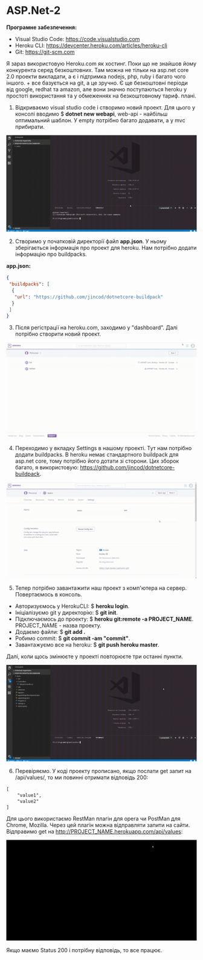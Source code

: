 # ASP.Net-2
**Програмне забезпечення:**
 - Visual Studio Code: https://code.visualstudio.com
 - Heroku CLI: https://devcenter.heroku.com/articles/heroku-cli
 - Git: https://git-scm.com
 
Я зараз використовую Heroku.com як хостинг. Поки що не знайшов йому конкурента серед безкоштовних.
Там можна не тільки на asp.net core 2.0 проекти викладати, а є і підтримка nodejs, php, ruby і багато чого іншого. + все базується на git, а це зручно. Є ще безкоштовні періоди від google, redhat та amazon, але вони значно поступаються heroku у простоті використання та у обмеженнях на безкоштовному тариф. плані.

1. Відкриваємо visual studio code і створимо новий проект. Для цього у консолі вводимо $ **dotnet new webapi**, web-api - найбільш оптимальний шаблон. У empty потрібно багато додавати, а у mvc прибирати.

![Alt Text](https://github.com/licurg/ASP.Net-2/blob/master/gifs/3.gif)

2. Створимо у початковій директорії файл **app.json**. У ньому зберігається інформація про проект для heroku. Нам потрібно додати інформацію про buildpacks.

**app.json:**
```json
{
 "buildpacks": [
  {
   "url": "https://github.com/jincod/dotnetcore-buildpack"
  }
 ]
}
```

3. Після регістрації на heroku.com, заходимо у "dashboard". Далі потрібно створити новий проект.

![Alt Text](https://github.com/licurg/ASP.Net-2/blob/master/gifs/1.gif)

4. Переходимо у вкладку Settings в нашому проекті. Тут нам потрібно додати buildpacks. В heroku немає стандартного buildpack для asp.net core, тому потрібно його дотати зі сторони. Цих зборок багато, я використовую: https://github.com/jincod/dotnetcore-buildpack.

![Alt Text](https://github.com/licurg/ASP.Net-2/blob/master/gifs/2.gif)

5. Тепер потрібно завантажити наш проект з комп'ютера на сервер. Повертаємось в консоль.
 - Авторизуємось у HerokuCLI: $ **heroku login**.
 - Ініціалізуємо git у директорію: $ **git init**.
 - Підключаємось до проекту: $ **heroku git:remote -a PROJECT_NAME**. PROJECT_NAME - назва проекту.
 - Додаємо файли: $ **git add .**
 - Робимо commit: $ **git commit -am "commit"**.
 - Завантажуємо все на heroku: $ **git push heroku master**. 

Далі, коли щось змінюєте у проекті повторюєте три останні пункти.

![Alt Text](https://github.com/licurg/ASP.Net-2/blob/master/gifs/4.gif)

6. Перевіряємо. У коді проекту прописано, якщо послати get запит на /api/values/, то ми повинні отримати відповідь 200:

```
[
    "value1",
    "value2"
]
```

Для цього використаємо RestMan плагін для opera чи PostMan для Chrome, Mozilla. Через цей плагін можна відправляти запити на сайти.
Відправимо get на http://PROJECT_NAME.herokuapp.com/api/values:

![Alt Text](https://github.com/licurg/ASP.Net-2/blob/master/gifs/5.gif)

Якщо маємо Status 200 і потрібну відповідь, то все працює.

